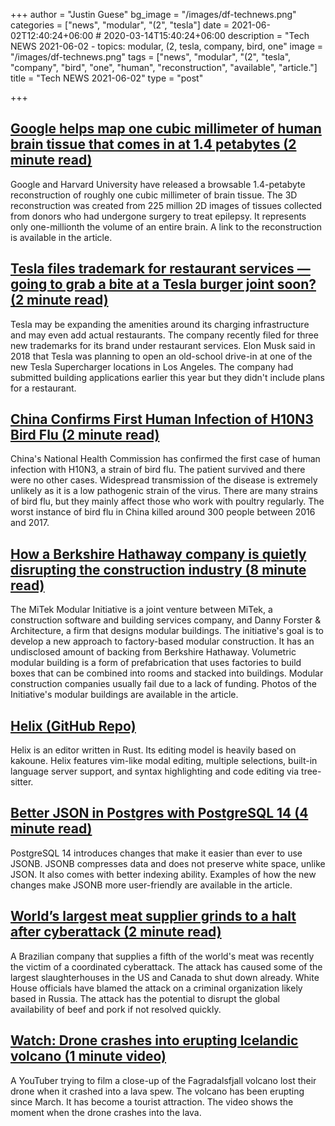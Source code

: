 +++
author = "Justin Guese"
bg_image = "/images/df-technews.png"
categories = ["news", "modular", "(2", "tesla"]
date = 2021-06-02T12:40:24+06:00 # 2020-03-14T15:40:24+06:00
description = "Tech NEWS 2021-06-02 - topics: modular, (2, tesla, company, bird, one"
image = "/images/df-technews.png"
tags = ["news", "modular", "(2", "tesla", "company", "bird", "one", "human", "reconstruction", "available", "article."]
title = "Tech NEWS 2021-06-02"
type = "post"

+++

## [Google helps map one cubic millimeter of human brain tissue that comes in at 1.4 petabytes (2 minute read)](https://9to5google.com/2021/06/01/google-human-brain-map/)

Google and Harvard University have released a browsable 1.4-petabyte reconstruction of roughly one cubic millimeter of brain tissue. The 3D reconstruction was created from 225 million 2D images of tissues collected from donors who had undergone surgery to treat epilepsy. It represents only one-millionth the volume of an entire brain. A link to the reconstruction is available in the article.

## [Tesla files trademark for restaurant services — going to grab a bite at a Tesla burger joint soon? (2 minute read)](https://electrek.co/2021/06/01/tesla-files-trademark-restaurant-services/)

Tesla may be expanding the amenities around its charging infrastructure and may even add actual restaurants. The company recently filed for three new trademarks for its brand under restaurant services. Elon Musk said in 2018 that Tesla was planning to open an old-school drive-in at one of the new Tesla Supercharger locations in Los Angeles. The company had submitted building applications earlier this year but they didn't include plans for a restaurant.

## [China Confirms First Human Infection of H10N3 Bird Flu (2 minute read)](https://interestingengineering.com/china-confirms-first-human-infection-of-h10n3-bird-flu)

China's National Health Commission has confirmed the first case of human infection with H10N3, a strain of bird flu. The patient survived and there were no other cases. Widespread transmission of the disease is extremely unlikely as it is a low pathogenic strain of the virus. There are many strains of bird flu, but they mainly affect those who work with poultry regularly. The worst instance of bird flu in China killed around 300 people between 2016 and 2017.

## [How a Berkshire Hathaway company is quietly disrupting the construction industry (8 minute read)](https://www.fastcompany.com/90637837/how-a-berkshire-hathaway-company-is-quietly-planning-to-disrupt-the-construction-industry)

The MiTek Modular Initiative is a joint venture between MiTek, a construction software and building services company, and Danny Forster & Architecture, a firm that designs modular buildings. The initiative's goal is to develop a new approach to factory-based modular construction. It has an undisclosed amount of backing from Berkshire Hathaway. Volumetric modular building is a form of prefabrication that uses factories to build boxes that can be combined into rooms and stacked into buildings. Modular construction companies usually fail due to a lack of funding. Photos of the Initiative's modular buildings are available in the article.

## [Helix (GitHub Repo)](https://github.com/helix-editor/helix)

Helix is an editor written in Rust. Its editing model is heavily based on kakoune. Helix features vim-like modal editing, multiple selections, built-in language server support, and syntax highlighting and code editing via tree-sitter.

## [Better JSON in Postgres with PostgreSQL 14 (4 minute read)](https://blog.crunchydata.com/blog/better-json-in-postgres-with-postgresql-14)

PostgreSQL 14 introduces changes that make it easier than ever to use JSONB. JSONB compresses data and does not preserve white space, unlike JSON. It also comes with better indexing ability. Examples of how the new changes make JSONB more user-friendly are available in the article.

## [World’s largest meat supplier grinds to a halt after cyberattack (2 minute read)](https://www.theverge.com/2021/6/1/22463621/jbs-cyberattack-russia-largest-meat-supplier)

A Brazilian company that supplies a fifth of the world's meat was recently the victim of a coordinated cyberattack. The attack has caused some of the largest slaughterhouses in the US and Canada to shut down already. White House officials have blamed the attack on a criminal organization likely based in Russia. The attack has the potential to disrupt the global availability of beef and pork if not resolved quickly.

## [Watch: Drone crashes into erupting Icelandic volcano (1 minute video)](https://www.bbc.com/news/av/world-europe-57314928)

A YouTuber trying to film a close-up of the Fagradalsfjall volcano lost their drone when it crashed into a lava spew. The volcano has been erupting since March. It has become a tourist attraction. The video shows the moment when the drone crashes into the lava.

